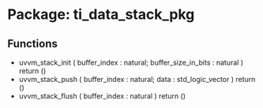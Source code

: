 # Package: ti_data_stack_pkg

## Functions
- uvvm_stack_init <font id="function_arguments">( buffer_index          : natural; buffer_size_in_bits   : natural ) </font> <font id="function_return">return ()</font>
- uvvm_stack_push <font id="function_arguments">( buffer_index          : natural; data                  : std_logic_vector ) </font> <font id="function_return">return ()</font>
- uvvm_stack_flush <font id="function_arguments">( buffer_index          : natural ) </font> <font id="function_return">return ()</font>
